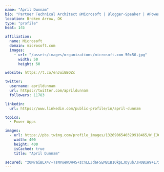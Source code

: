 ```yaml
---
name: "April Dunnam"
bio: "Partner Technical Architect @Microsoft | Blogger-Speaker | #PowerApps, #PowerAutomate, #Office365, #SharePoint | #WIT | #Karaoke Queen"
location: Broken Arrow, OK
type: "profile"
heat: 145

affiliation:
  name: Microsoft
  domain: microsoft.com
  images:
    - url: "/assets/images/organizations/microsoft.com-50x50.jpg"
      width: 50
      height: 50

website: https://t.co/enJuiGEQZc

twitter:
  username: aprildunnam
  url: https://twitter.com/aprildunnam
  followers: 11783

linkedin:
  url: https://www.linkedin.com/public-profile/in/april-dunnam

topics:
  - Power Apps

images:
  - url: https://pbs.twimg.com/profile_images/1326986540329918465/W_IJ6Ih2_400x400.jpg
    width: 400
    height: 400
    isCached: true
    title: "April Dunnam"

secured: "z0M7aiBLX4/+TsNVueWDW4S+zcnLLJdaFSEMB1B1OkpLJDyub/JH0BIW9+L7z1mvPFD9qljWIUol9RNlvE+RP85xMcE+8sUbvGCLyowpbFb4OQmkS7jXADN5Tck6a2cosw4rDErH9cSOfxh0qSncMVMTwhswFbcVN9HL1NEJrfC08+lV9VcQfcv9ZZrYqBB5XNVtitt5a67dg0VsUlgHg+2lQrllWCVArs7ojGaeY2UeyUk+IvLcl03uqoxxgvCqEyqqeUWZSeH8j1HJs9kVzxeoenNYaQ71/WEeBmSQLq2wyShqPXGh3SBYPpsOIJGl1hdidKrbZZySf4JUSjKvVGsbKQ3JYyUzmk83JaAMvWV0YbMSvKPE75yro0XHei42STU59o4ZWLz2kU8vd2/q2hAH/HhH7hgeeLX+CrZHOcQ=;QTuf1Igj/6gbl8kmvJRoGg=="
---
```


